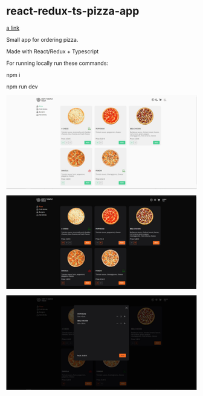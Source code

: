 # react-redux-ts-pizza-app

[a link](https://react-redux-ts-pizza-app.herokuapp.com)

Small app for ordering pizza.

Made with React/Redux + Typescript

For running locally run these commands:

npm i

npm run dev

![screen](https://github.com/KonstantinKliukach/react-redux-ts-pizza-app/blob/master/src/assets/screens/1.JPG)

![screen](https://github.com/KonstantinKliukach/react-redux-ts-pizza-app/blob/master/src/assets/screens/2.JPG)

![screen](https://github.com/KonstantinKliukach/react-redux-ts-pizza-app/blob/master/src/assets/screens/3.JPG)
